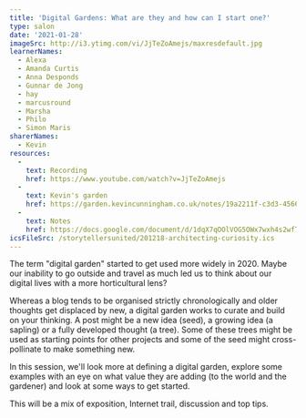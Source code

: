 ```yaml
---
title: 'Digital Gardens: What are they and how can I start one?'
type: salon
date: '2021-01-28'
imageSrc: http://i3.ytimg.com/vi/JjTeZoAmejs/maxresdefault.jpg
learnerNames:
  - Alexa
  - Amanda Curtis
  - Anna Desponds
  - Gunnar de Jong
  - hay
  - marcusround
  - Marsha
  - Philo
  - Simon Maris
sharerNames:
  - Kevin
resources:
  -
    text: Recording
    href: https://www.youtube.com/watch?v=JjTeZoAmejs
  - 
    text: Kevin's garden
    href: https://garden.kevincunningham.co.uk/notes/19a2211f-c3d3-4566-bcc6-6bda4b182a0a.html
  -
    text: Notes
    href: https://docs.google.com/document/d/1dqX7qOOlVOG5OWx7wxh4s2wfTmBdqLiwSonT5RidV1I/edit
icsFileSrc: /storytellersunited/201218-architecting-curiosity.ics
---
```


The term "digital garden" started to get used more widely in 2020. Maybe our inability to go outside and travel as much led us to think about our digital lives with a more horticultural lens?
<!--more-->
Whereas a blog tends to be organised strictly chronologically and older thoughts get displaced by new, a digital garden works to curate and build on your thinking. A post might be a new idea (seed), a growing idea (a sapling) or a fully developed thought (a tree). Some of these trees might be used as starting points for other  projects and some of the seed might cross-pollinate to make something new.

In this session, we'll look more at defining a digital garden, explore some examples with an eye on what value they are adding (to the world and the gardener) and look at some ways to get started.

This will be a mix of exposition, Internet trail, discussion and top tips.

